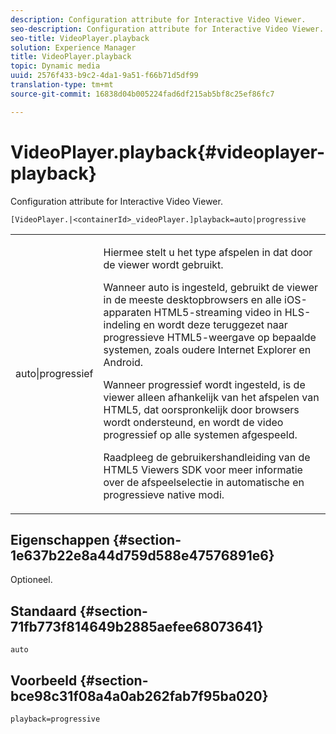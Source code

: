 ```yaml
---
description: Configuration attribute for Interactive Video Viewer.
seo-description: Configuration attribute for Interactive Video Viewer.
seo-title: VideoPlayer.playback
solution: Experience Manager
title: VideoPlayer.playback
topic: Dynamic media
uuid: 2576f433-b9c2-4da1-9a51-f66b71d5df99
translation-type: tm+mt
source-git-commit: 16838d04b005224fad6df215ab5bf8c25ef86fc7

---
```



# VideoPlayer.playback{#videoplayer-playback}

Configuration attribute for Interactive Video Viewer.

`[VideoPlayer.|<containerId>_videoPlayer.]playback=auto|progressive`

<table id="table_441553CD34C94A58A9D7CBF772DEDDB6"> 
 <tbody> 
  <tr> 
   <td colname="col1"> <p> <span class="codeph"> auto|progressief</span> </p> </td> 
   <td colname="col2"> <p> Hiermee stelt u het type afspelen in dat door de viewer wordt gebruikt. </p> <p>Wanneer <span class="codeph"> auto</span> is ingesteld, gebruikt de viewer in de meeste desktopbrowsers en alle iOS-apparaten HTML5-streaming video in HLS-indeling en wordt deze teruggezet naar progressieve HTML5-weergave op bepaalde systemen, zoals oudere Internet Explorer en Android. </p> <p>Wanneer <span class="codeph"> progressief</span> wordt ingesteld, is de viewer alleen afhankelijk van het afspelen van HTML5, dat oorspronkelijk door browsers wordt ondersteund, en wordt de video progressief op alle systemen afgespeeld. </p> <p>Raadpleeg de gebruikershandleiding van de HTML5 Viewers SDK voor meer informatie over de afspeelselectie in <span class="codeph"> automatische</span> en <span class="codeph"> progressieve</span> native modi. </p> </td> 
  </tr> 
 </tbody> 
</table>

## Eigenschappen {#section-1e637b22e8a44d759d588e47576891e6}

Optioneel.

## Standaard {#section-71fb773f814649b2885aefee68073641}

`auto`

## Voorbeeld {#section-bce98c31f08a4a0ab262fab7f95ba020}

`playback=progressive`
